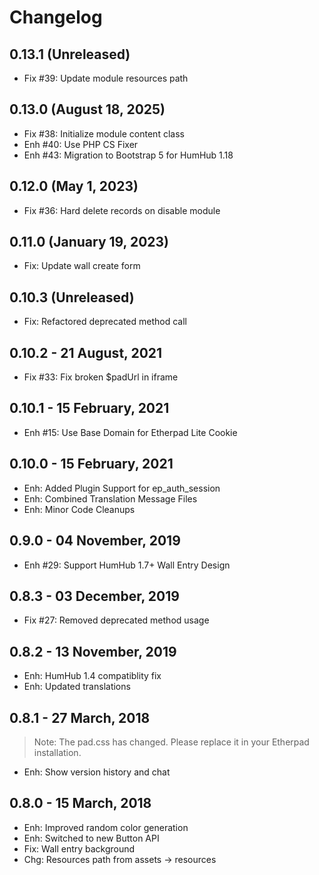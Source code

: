 Changelog
=========

0.13.1 (Unreleased)
--------------------
- Fix #39: Update module resources path

0.13.0 (August 18, 2025)
------------------------
- Fix #38: Initialize module content class
- Enh #40: Use PHP CS Fixer
- Enh #43: Migration to Bootstrap 5 for HumHub 1.18

0.12.0 (May 1, 2023)
--------------------
- Fix #36: Hard delete records on disable module

0.11.0 (January 19, 2023)
-------------------------
- Fix: Update wall create form

0.10.3 (Unreleased)
------------------------
- Fix: Refactored deprecated method call 

0.10.2 - 21 August, 2021
------------------------
- Fix #33: Fix broken $padUrl in iframe


0.10.1 - 15 February, 2021
--------------------------
- Enh #15: Use Base Domain for Etherpad Lite Cookie


0.10.0 - 15 February, 2021
--------------------------
- Enh: Added Plugin Support for ep_auth_session 
- Enh: Combined Translation Message Files
- Enh: Minor Code Cleanups


0.9.0 - 04 November, 2019
--------------------------
- Enh #29: Support HumHub 1.7+ Wall Entry Design


0.8.3 - 03 December, 2019
----------------------
- Fix #27: Removed deprecated method usage


0.8.2 - 13 November, 2019
----------------------
- Enh: HumHub 1.4 compatiblity fix
- Enh: Updated translations


0.8.1 - 27 March, 2018
----------------------
>Note: The pad.css has changed. Please replace it in your Etherpad installation.

- Enh: Show version history and chat 


0.8.0 - 15 March, 2018
----------------------
- Enh: Improved random color generation
- Enh: Switched to new Button API
- Fix: Wall entry background
- Chg: Resources path from assets -> resources
